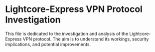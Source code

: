 # Lightcore-Express VPN Protocol Investigation

This file is dedicated to the investigation and analysis of the Lightcore-Express VPN protocol. The aim is to understand its workings, security implications, and potential improvements.

